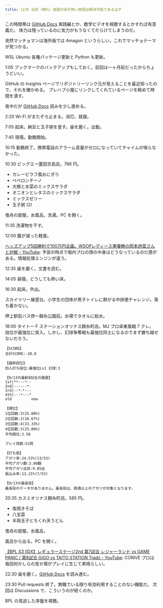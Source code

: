 ```yaml
---
title: 1235 日目（晴れ）部屋の床が熱い原因は解決可能であるはず
---
```


この時間帯は [GitHub Docs] 実践編とか、数学ビデオを視聴するとかすれば有意義だ。
体力は残っているのに気力がもうなくてだらけてしまうのだ。

突然マッチョマンは海外版では Amagon というらしい。これでマッチョテーマが見つかる。

WSL Ubuntu 各種パッケージ更新と Python も更新。

1:05 ブックマークのバックアップもしておく。前回は一ヶ月前だったからちょうどいい。

GitHub の Insights ページでリポジトリーリンク元が見えることを最近知ったので、それを確かめる。
プレハブ小屋にリンクしてくれているページを眺めて時間を潰す。

夜中だが [GitHub Docs] 読みを少し進める。

2:20 Wi-Fi がまたぞろ止まる。消灯。就寝。

7:05 起床。納豆と玉子粥を食す。歯を磨く。出勤。

7:45 現場。勤務開始。

10:15 勤務終了。携帯電話のアラーム音量がゼロになっていてチャイムが鳴らなかった。

10:30 ビッグエー墨田京島店。766 円。

* カレーピラフ風おにぎり
* ペペロンチーノ
* 大根と水菜のミックスサラダ
* オニオンとレタスのミックスサラダ
* ミックスゼリー
* 玉子粥 (2)

曳舟の部屋。水風呂。洗濯。PC を開く。

11:35 洗濯物を干す。

12:00 腹が減った軽食。

[ヘッズアップ5回勝利で100万円企画。WSOPレディース準優勝の岡本詩菜さんと対戦 - YouTube](https://www.youtube.com/watch?v=JddWlqaJrLI):
予習の時点で堀内プロの頭の中身はどうなっているのだ感がある。情報処理エンジンが違う。

12:35 歯を磨く。文書を読む。

14:05 昼寝。どうしても熱い床。

16:30 起床。外出。

スカイツリー展望台。小学生の団体が男子トイレに群がる中排便チャレンジ。落ち着かない。

押上駅前バス停～錦糸公園前。水場でタオルに給水。

18:00 タイトー F ステーションオリナス錦糸町店。MJ プロ卓東風戦 7 クレ。
段位が最強位に突入。しかし、幻球争奪戦も最強位同士になるのでまず勝ち越せないだろう。

```text
【SCORE】
合計SCORE:-28.8

【最終段位】
四人打ち段位:最強位Lv1 幻球:3

【9/13の最新8試合の履歴】
1st|**---*--
2nd|------*-
3rd|--*-*---
4th|---*---*
old         new

【順位】
1位回数:3(25.00%)
2位回数:2(16.67%)
3位回数:4(33.33%)
4位回数:3(25.00%)
平均順位:2.58

プレイ局数:53局

【打ち筋】
アガリ率:24.53%(13/53)
平均アガリ翻:3.00翻
平均アガリ巡目:9.85巡
振込み率:13.21%(7/53)

【9/13の最高役】
最高役のデータがありません。最高役は、跳満以上のアガリが対象となります。
```

20:35 カスミオリナス錦糸町店。585 円。

* 塩焼きそば
* 八宝菜
* 半熟玉子とちくわ天うどん

曳舟の部屋。水風呂。

風呂から出る。PC を開く。

[【BPL S3 IIDX】レギュラーステージ2nd 第7試合 レジャーランド vs GAME PANIC / 第8試合 GiGO vs TAITO STATION Tradz - YouTube](https://www.youtube.com/watch?v=eY1lGHv7vUY):
CORIVE プロは毎回何かしらの見せ場がプレイに生じて素晴らしい。

22:30 歯を磨く。[GitHub Docs] を読み進む。

23:30 Pull requests 終了。無職でいる限り有効利用することのない機能だ。
次回は Discussions で、こういうのが続くのか。

BPL の見逃した序盤を視聴。

[GitHub Docs]: https://docs.github.com/en
